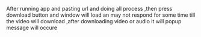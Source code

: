 After running app and pasting url and doing all process ,then press download button and window will load an may not respond for some time till the video will download ,after downloading video or audio it will popup message will occure
